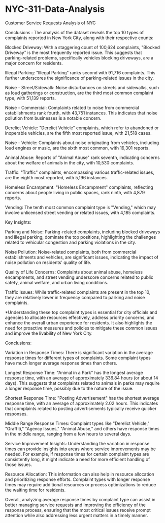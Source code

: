 # NYC-311-Data-Analysis
Customer Service Requests Analysis of NYC 

Conclusions : The analysis of the dataset reveals the top 10 types of complaints reported in New York City, along with their respective counts:

Blocked Driveway: With a staggering count of 100,624 complaints, "Blocked Driveway" is the most frequently reported issue. This suggests that parking-related problems, specifically vehicles blocking driveways, are a major concern for residents.

Illegal Parking: "Illegal Parking" ranks second with 91,716 complaints. This further underscores the significance of parking-related issues in the city.

Noise - Street/Sidewalk: Noise disturbances on streets and sidewalks, such as loud gatherings or construction, are the third most common complaint type, with 51,139 reports.

Noise - Commercial: Complaints related to noise from commercial establishments rank fourth, with 43,751 instances. This indicates that noise pollution from businesses is a notable concern.

Derelict Vehicle: "Derelict Vehicle" complaints, which refer to abandoned or inoperable vehicles, are the fifth most reported issue, with 21,518 cases.

Noise - Vehicle: Complaints about noise originating from vehicles, including loud engines or music, are the sixth most common, with 19,301 reports.

Animal Abuse: Reports of "Animal Abuse" rank seventh, indicating concerns about the welfare of animals in the city, with 10,530 complaints.

Traffic: "Traffic" complaints, encompassing various traffic-related issues, are the eighth most reported, with 5,196 instances.

Homeless Encampment: "Homeless Encampment" complaints, reflecting concerns about people living in public spaces, rank ninth, with 4,879 reports.

Vending: The tenth most common complaint type is "Vending," which may involve unlicensed street vending or related issues, with 4,185 complaints.

Key Insights:

Parking and Noise: Parking-related complaints, including blocked driveways and illegal parking, dominate the top positions, highlighting the challenges related to vehicular congestion and parking violations in the city.

Noise Pollution: Noise-related complaints, both from commercial establishments and vehicles, are significant issues, indicating the impact of noise pollution on residents' quality of life.

Quality of Life Concerns: Complaints about animal abuse, homeless encampments, and street vending underscore concerns related to public safety, animal welfare, and urban living conditions.

Traffic Issues: While traffic-related complaints are present in the top 10, they are relatively lower in frequency compared to parking and noise complaints.

*Understanding these top complaint types is essential for city officials and agencies to allocate resources effectively, address priority concerns, and enhance the overall urban experience for residents. It also highlights the need for proactive measures and policies to mitigate these common issues and improve the livability of New York City.

Conclusions:

Variation in Response Times: There is significant variation in the average response times for different types of complaints. Some complaint types have much longer average response times than others.

Longest Response Time: "Animal in a Park" has the longest average response time, with an average of approximately 336.84 hours (or about 14 days). This suggests that complaints related to animals in parks may require a longer response time, possibly due to the nature of the issue.

Shortest Response Time: "Posting Advertisement" has the shortest average response time, with an average of approximately 2.02 hours. This indicates that complaints related to posting advertisements typically receive quicker responses.

Middle Range Response Times: Complaint types like "Derelict Vehicle," "Graffiti," "Agency Issues," "Animal Abuse," and others have response times in the middle range, ranging from a few hours to several days.

Service Improvement Insights: Understanding the variation in response times can provide insights into areas where service improvements may be needed. For example, if response times for certain complaint types are consistently long, it might indicate a need for more efficient handling of those issues.

Resource Allocation: This information can also help in resource allocation and prioritizing response efforts. Complaint types with longer response times may require additional resources or process optimizations to reduce the waiting time for residents.

Overall, analyzing average response times by complaint type can assist in better managing service requests and improving the efficiency of the response process, ensuring that the most critical issues receive prompt attention while also addressing less urgent matters in a timely manner.

​
